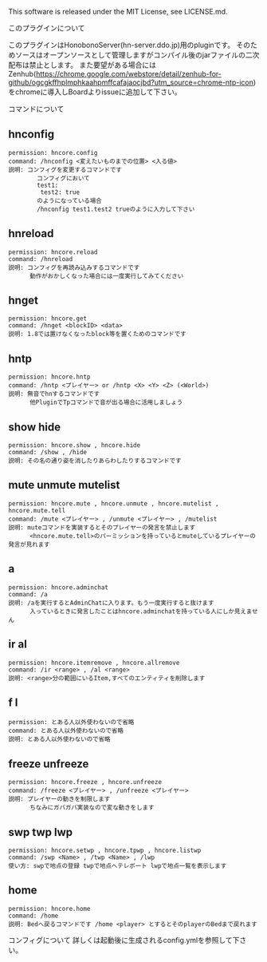 This software is released under the MIT License, see LICENSE.md.

このプラグインについて

このプラグインはHonobonoServer(hn-server.ddo.jp)用のpluginです。
そのためソースはオープンソースとして管理しますがコンパイル後のjarファイルの二次配布は禁止とします。
また要望がある場合にはZenhub(https://chrome.google.com/webstore/detail/zenhub-for-github/ogcgkffhplmphkaahpmffcafajaocjbd?utm_source=chrome-ntp-icon)
をchromeに導入しBoardよりissueに追加して下さい。

コマンドについて

hnconfig
-
	permission: hncore.config
	command: /hnconfig <変えたいものまでの位置> <入る値>
	説明: コンフィグを変更するコマンドです
			コンフィグにおいて
			test1:
			 test2: true
			のようになっている場合
			/hnconfig test1.test2 trueのように入力して下さい

hnreload
-
	permission: hncore.reload
	command: /hnreload
	説明: コンフィグを再読み込みするコマンドです
		  動作がおかしくなった場合には一度実行してみてください

hnget
-
	permission: hncore.get
	command: /hnget <blockID> <data>
	説明: 1.8では置けなくなったblock等を置くためのコマンドです

hntp
-
	permission: hncore.hntp
	command: /hntp <プレイヤー> or /hntp <X> <Y> <Z> (<World>)
	説明: 無音でhnするコマンドです
		  他PluginでTpコマンドで音が出る場合に活用しましょう


show hide
-
	permission: hncore.show , hncore.hide
	command: /show , /hide
	説明: その名の通り姿を消したりあらわしたりするコマンドです

mute unmute mutelist
-
	permission: hncore.mute , hncore.unmute , hncore.mutelist , hncore.mute.tell
	command: /mute <プレイヤー> , /unmute <プレイヤー> , /mutelist
	説明: muteコマンドを実装するとそのプレイヤーの発言を禁止します
		  <hncore.mute.tell>のパーミッションを持っているとmuteしているプレイヤーの発言が見れます

a
-
	permission: hncore.adminchat
	command: /a
	説明: /aを実行するとAdminChatに入ります。もう一度実行すると抜けます
		  入っているときに発言したことはhncore.adminchatを持っている人にしか見えません

ir al
-
	permission: hncore.itemremove , hncore.allremove
	command: /ir <range> , /al <range>
	説明: <range>分の範囲にいるItem,すべてのエンティティを削除します

f l
-
	permission: とある人以外使わないので省略
	command: とある人以外使わないので省略
	説明: とある人以外使わないので省略

freeze unfreeze
-
	permission: hncore.freeze , hncore.unfreeze
	command: /freeze <プレイヤー> , /unfreeze <プレイヤー>
	説明: プレイヤーの動きを制限します
		  ちなみにガバガバ実装なので変な動きをします
swp twp lwp
-
	permission: hncore.setwp , hncore.tpwp , hncore.listwp
	command: /swp <Name> , /twp <Name> , /lwp
	使い方: swpで地点の登録 twpで地点へテレポート lwpで地点一覧を表示します
home
-
	permission: hncore.home
	command: /home
	説明: Bedへ戻るコマンドです /home <player> とするとそのplayerのBedまで戻れます

コンフィグについて
	詳しくは起動後に生成されるconfig.ymlを参照して下さい。
